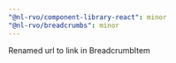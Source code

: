 ```yaml
---
"@nl-rvo/component-library-react": minor
"@nl-rvo/breadcrumbs": minor
---
```


Renamed url to link in BreadcrumbItem
